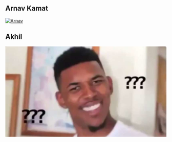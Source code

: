 ## Arnav Kamat
[![Arnav](https://github.com/Arnav-63638/My-repo/blob/main/clint-modified.png?raw=true?size=70)](<Arnav.md file Address >)

## Akhil 
[![Akhil](https://github.com/akhilts03/my-personal-resource-/blob/update/nick-young-confused-face-300x256-nqlyaa.jpg?size=70)](<akhil_ts.md file Address >)
